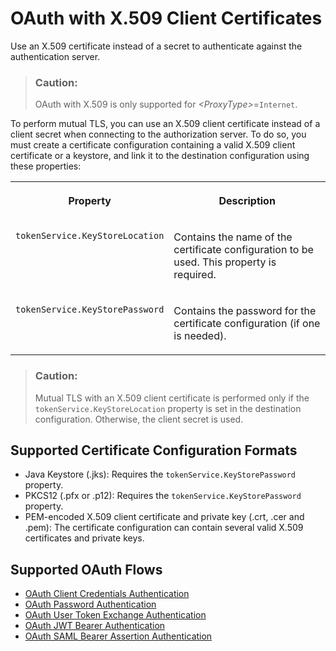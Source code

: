 <!-- loio2c162aaa9e464480b2307879d1b865f5 -->

# OAuth with X.509 Client Certificates

Use an X.509 certificate instead of a secret to authenticate against the authentication server.

> ### Caution:  
> OAuth with X.509 is only supported for *<ProxyType\>*=`Internet`.

To perform mutual TLS, you can use an X.509 client certificate instead of a client secret when connecting to the authorization server. To do so, you must create a certificate configuration containing a valid X.509 client certificate or a keystore, and link it to the destination configuration using these properties:


<table>
<tr>
<th valign="top">

Property

</th>
<th valign="top">

Description

</th>
</tr>
<tr>
<td valign="top">

`tokenService.KeyStoreLocation` 

</td>
<td valign="top">

Contains the name of the certificate configuration to be used. This property is required.

</td>
</tr>
<tr>
<td valign="top">

`tokenService.KeyStorePassword`

</td>
<td valign="top">

Contains the password for the certificate configuration \(if one is needed\).

</td>
</tr>
</table>

> ### Caution:  
> Mutual TLS with an X.509 client certificate is performed only if the `tokenService.KeyStoreLocation` property is set in the destination configuration. Otherwise, the client secret is used.



<a name="loio2c162aaa9e464480b2307879d1b865f5__section_tzz_zph_n4b"/>

## Supported Certificate Configuration Formats

-   Java Keystore \(.jks\): Requires the `tokenService.KeyStorePassword` property.
-   PKCS12 \(.pfx or .p12\): Requires the `tokenService.KeyStorePassword` property.
-   PEM-encoded X.509 client certificate and private key \(.crt, .cer and .pem\): The certificate configuration can contain several valid X.509 certificates and private keys.



<a name="loio2c162aaa9e464480b2307879d1b865f5__section_u42_1qh_n4b"/>

## Supported OAuth Flows

-   [OAuth Client Credentials Authentication](oauth-client-credentials-authentication-4e1d742.md)
-   [OAuth Password Authentication](oauth-password-authentication-452357c.md)
-   [OAuth User Token Exchange Authentication](oauth-user-token-exchange-authentication-e3c333f.md)
-   [OAuth JWT Bearer Authentication](oauth-jwt-bearer-authentication-283cd2d.md)
-   [OAuth SAML Bearer Assertion Authentication](oauth-saml-bearer-assertion-authentication-c69ea6a.md)

